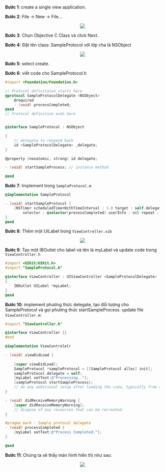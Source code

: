 


<b>Bước 1</b>: create a single view application.


<b>Bước 2</b>: File -> New -> File...

<p align="center"> 
    <img src= "http://www.tutorialspoint.com/ios/images/addnewfile.jpg" />
</p>


<b>Bước 3</b>. Chọn Objective C Class và click Next.

<b>Bước 4</b>: Đặt tên class: SampleProtocol với lớp cha là NSObject

<p align="center"> 
    <img src= "http://www.tutorialspoint.com/ios/images/setprotocolname.jpg" />
</p>

<b>Bước 5</b>: select create.

<b>Bước 6</b>: viết code cho SampleProtocol.h
```Objective-C
#import <Foundation/Foundation.h>

// Protocol definitaion starts here
@protocol SampleProtocolDelegate <NSObject>
    @required
    - (void) processCompleted;
@end
// Protocol definition ends here


@interface SampleProtocol : NSObject 

{
    // delegate to respond back
    id <SampleProtocolDelegate> _delegate;
}

@property (nonatomic, strong) id delegate;

- (void) startSampleProcess; // instance method

@end
```


<b>Bước 7</b>: Implement trong ```SampleProtocol.m```

```Objective-C
@implementation SampleProtocol

- (void) startSampleProtocol {
    [NSTimer scheduledTimerWithTimeInterval : 3.0 target : self.delegate 
        selector : @selector(processCompleted) userInfo : nil repeat : NO];
}
@end
```


<b>Bước 8</b>: Thêm một UILabel trong ```ViewController.xib```

<p align="center"> 
    <img src= "http://www.tutorialspoint.com/ios/images/delegatelabel.jpg" />
</p>


<b>Bước 9</b>: Tạo một IBOutlet cho label và tên là myLabel và update code trong ```ViewController.h```

```Objective-C
#import <UIKit/UIKit.h>
#import "SampleProtocol.h"

@interface ViewController : UIViewController <SampleProtocolDelegate>
{
    IBOutlet UILabel *myLabel;
}
@end
```


<b>Bước 10</b>: implement phương thức delegate, tạo đối tượng cho SampleProtocol và gọi phương thức startSampleProcess. update file ```ViewController.m```:

```Objective-C
#import "ViewController.h"

@interface ViewController {}
#end

@implementation ViewControlelr

- (void) viewDidLoad {
    
    [super viewDidLoad];
    SampleProtocol *sampleProtocol = [[SampleProtocol alloc] init];
    sampleProtocol.delegate = self;
    [myLabel setText:@"Processing.."];
    [sampleProtocol startSampleProcess];
    // do any additional setup after loading the view, typically from a nib.
}

- (void) didReceiveMemoryWarning {
    [super didReceiveMemoryWarning];
    // dispose of any resources that can be recreated.
}

#pragma mark - Sample protocol delegate
- (void) processCompleted {
    [myLabel setText:@"Process Completed."];
}

@end
```

<b>Bước 11</b>: Chúng ta sẽ thấy màn hình hiên thị như sau:

<p align="center"> 
    <img src= "http://www.tutorialspoint.com/ios/images/delegateresult.jpg" />
</p>












